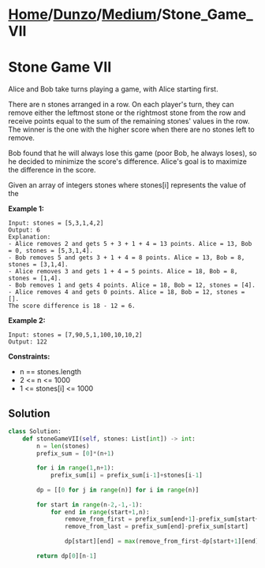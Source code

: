 # [Home](./../..)/[Dunzo](./..)/[Medium](./)/Stone_Game_VII
<h1>Stone Game VII</h1>

<p>
Alice and Bob take turns playing a game, with Alice starting first.
</p>
<p>
There are n stones arranged in a row. On each player's turn, they can remove either the leftmost stone or the rightmost stone from the row and receive points equal to the sum of the remaining stones' values in the row. The winner is the one with the higher score when there are no stones left to remove.
</p>
<p>
Bob found that he will always lose this game (poor Bob, he always loses), so he decided to minimize the score's difference. Alice's goal is to maximize the difference in the score.
</p>
<p>
Given an array of integers stones where stones[i] represents the value of the
</p>

<b>Example 1:</b>

    Input: stones = [5,3,1,4,2]
    Output: 6
    Explanation: 
    - Alice removes 2 and gets 5 + 3 + 1 + 4 = 13 points. Alice = 13, Bob = 0, stones = [5,3,1,4].
    - Bob removes 5 and gets 3 + 1 + 4 = 8 points. Alice = 13, Bob = 8, stones = [3,1,4].
    - Alice removes 3 and gets 1 + 4 = 5 points. Alice = 18, Bob = 8, stones = [1,4].
    - Bob removes 1 and gets 4 points. Alice = 18, Bob = 12, stones = [4].
    - Alice removes 4 and gets 0 points. Alice = 18, Bob = 12, stones = [].
    The score difference is 18 - 12 = 6.
    
<b>Example 2:</b>    

    Input: stones = [7,90,5,1,100,10,10,2]
    Output: 122

<b>Constraints:</b>

- n == stones.length
- 2 <= n <= 1000
- 1 <= stones[i] <= 1000

<h2>Solution</h2>

```python
class Solution:
    def stoneGameVII(self, stones: List[int]) -> int:
        n = len(stones)
        prefix_sum = [0]*(n+1)
        
        for i in range(1,n+1):
            prefix_sum[i] = prefix_sum[i-1]+stones[i-1]
        
        dp = [[0 for j in range(n)] for i in range(n)]
        
        for start in range(n-2,-1,-1):
            for end in range(start+1,n):
                remove_from_first = prefix_sum[end+1]-prefix_sum[start+1]
                remove_from_last = prefix_sum[end]-prefix_sum[start]
                
                dp[start][end] = max(remove_from_first-dp[start+1][end],remove_from_last-dp[start][end-1])
                
        return dp[0][n-1]
```
